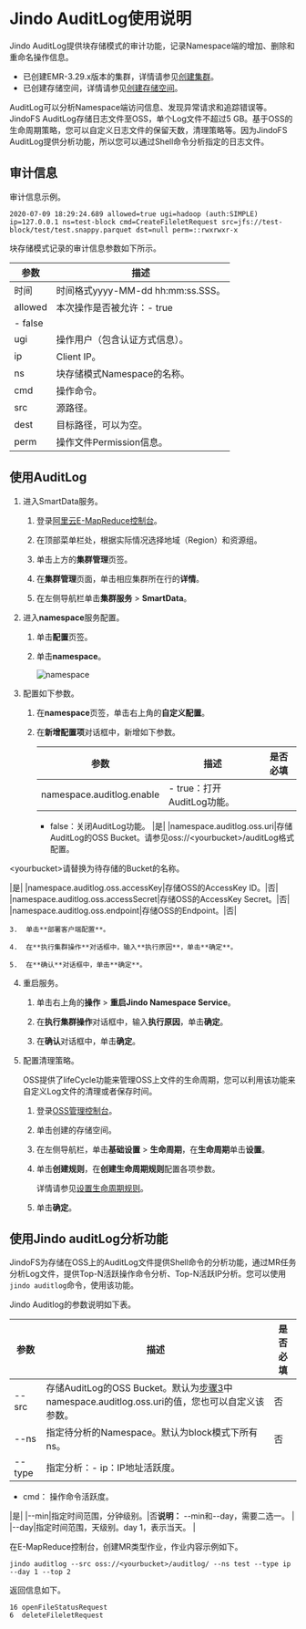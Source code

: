 # Jindo AuditLog使用说明

Jindo AuditLog提供块存储模式的审计功能，记录Namespace端的增加、删除和重命名操作信息。

-   已创建EMR-3.29.x版本的集群，详情请参见[创建集群](/cn.zh-CN/集群管理/集群配置/创建集群.md)。
-   已创建存储空间，详情请参见[创建存储空间](/cn.zh-CN/快速入门/创建存储空间.md)。

AuditLog可以分析Namespace端访问信息、发现异常请求和追踪错误等。JindoFS AuditLog存储日志文件至OSS，单个Log文件不超过5 GB。基于OSS的生命周期策略，您可以自定义日志文件的保留天数，清理策略等。因为JindoFS AuditLog提供分析功能，所以您可以通过Shell命令分析指定的日志文件。

## 审计信息

审计信息示例。

```
2020-07-09 18:29:24.689 allowed=true ugi=hadoop (auth:SIMPLE) ip=127.0.0.1 ns=test-block cmd=CreateFileletRequest src=jfs://test-block/test/test.snappy.parquet dst=null perm=::rwxrwxr-x
```

块存储模式记录的审计信息参数如下所示。

|参数|描述|
|--|--|
|时间|时间格式yyyy-MM-dd hh:mm:ss.SSS。|
|allowed|本次操作是否被允许：-   true
-   false |
|ugi|操作用户（包含认证方式信息）。|
|ip|Client IP。|
|ns|块存储模式Namespace的名称。|
|cmd|操作命令。|
|src|源路径。|
|dest|目标路径，可以为空。|
|perm|操作文件Permission信息。|

## 使用AuditLog

1.  进入SmartData服务。

    1.  登录[阿里云E-MapReduce控制台](https://emr.console.aliyun.com/)。

    2.  在顶部菜单栏处，根据实际情况选择地域（Region）和资源组。

    3.  单击上方的**集群管理**页签。

    4.  在**集群管理**页面，单击相应集群所在行的**详情**。

    5.  在左侧导航栏单击**集群服务** \> **SmartData**。

2.  进入**namespace**服务配置。

    1.  单击**配置**页签。

    2.  单击**namespace**。

        ![namespace](https://static-aliyun-doc.oss-cn-hangzhou.aliyuncs.com/assets/img/zh-CN/0357459951/p161094.png)

3.  配置如下参数。

    1.  在**namespace**页签，单击右上角的**自定义配置**。

    2.  在**新增配置项**对话框中，新增如下参数。

        |参数|描述|是否必填|
        |--|--|----|
        |namespace.auditlog.enable|        -   true：打开AuditLog功能。
        -   false：关闭AuditLog功能。
|是|
        |namespace.auditlog.oss.uri|存储AuditLog的OSS Bucket。请参见oss://<yourbucket\>/auditLog格式配置。

<yourbucket\>请替换为待存储的Bucket的名称。

|是|
        |namespace.auditlog.oss.accessKey|存储OSS的AccessKey ID。|否|
        |namespace.auditlog.oss.accessSecret|存储OSS的AccessKey Secret。|否|
        |namespace.auditlog.oss.endpoint|存储OSS的Endpoint。|否|

    3.  单击**部署客户端配置**。

    4.  在**执行集群操作**对话框中，输入**执行原因**，单击**确定**。

    5.  在**确认**对话框中，单击**确定**。

4.  重启服务。

    1.  单击右上角的**操作** \> **重启Jindo Namespace Service**。

    2.  在**执行集群操作**对话框中，输入**执行原因**，单击**确定**。

    3.  在**确认**对话框中，单击**确定**。

5.  配置清理策略。

    OSS提供了lifeCycle功能来管理OSS上文件的生命周期，您可以利用该功能来自定义Log文件的清理或者保存时间。

    1.  登录[OSS管理控制台](https://oss.console.aliyun.com/)。

    2.  单击创建的存储空间。

    3.  在左侧导航栏，单击**基础设置** \> **生命周期**，在**生命周期**单击**设置**。

    4.  单击**创建规则**，在**创建生命周期规则**配置各项参数。

        详情请参见[设置生命周期规则](/cn.zh-CN/控制台用户指南/存储空间管理/基础设置/设置生命周期规则.md)。

    5.  单击**确定**。


## 使用Jindo auditLog分析功能

JindoFS为存储在OSS上的AuditLog文件提供Shell命令的分析功能，通过MR任务分析Log文件，提供Top-N活跃操作命令分析、Top-N活跃IP分析。您可以使用`jindo auditlog`命令，使用该功能。

Jindo Auditlog的参数说明如下表。

|参数|描述|是否必填|
|--|--|----|
|--src|存储AuditLog的OSS Bucket。默认为[步骤3](#step_pld_w9e_qxj)中namespace.auditlog.oss.uri的值，您也可以自定义该参数。|否|
|--ns|指定待分析的Namespace。默认为block模式下所有ns。|否|
|--type|指定分析：-   ip：IP地址活跃度。
-   cmd： 操作命令活跃度。

|是|
|--min|指定时间范围，分钟级别。|否**说明：** --min和--day，需要二选一。 |
|--day|指定时间范围，天级别。day 1，表示当天。 |

在E-MapReduce控制台，创建MR类型作业，作业内容示例如下。

```
jindo auditlog --src oss://<yourbucket>/auditlog/ --ns test --type ip --day 1 --top 2
```

返回信息如下。

```
16 openFileStatusRequest
6  deleteFileletRequest
```

